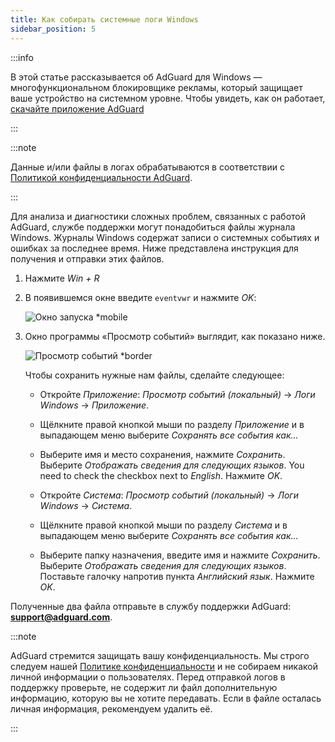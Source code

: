 ```yaml
---
title: Как собирать системные логи Windows
sidebar_position: 5
---
```


:::info

В этой статье рассказывается об AdGuard для Windows — многофункциональном блокировщике рекламы, который защищает ваше устройство на системном уровне. Чтобы увидеть, как он работает, [скачайте приложение AdGuard](https://agrd.io/download-kb-adblock)

:::

:::note

Данные и/или файлы в логах обрабатываются в соответствии с [Политикой конфиденциальности AdGuard](https://adguard.com/en/privacy.html).

:::

Для анализа и диагностики сложных проблем, связанных с работой AdGuard, службе поддержки могут понадобиться файлы журнала Windows. Журналы Windows содержат записи о системных событиях и ошибках за последнее время. Ниже представлена инструкция для получения и отправки этих файлов.

1. Нажмите *Win + R*

1. В появившемся окне введите `eventvwr` и нажмите *OK*:

    ![Окно запуска *mobile](https://cdn.adtidy.org/public/Adguard/kb/newscreenshots/En/eng_event_logs_1.png)

1. Окно программы «Просмотр событий» выглядит, как показано ниже.

    ![Просмотр событий *border](https://cdn.adtidy.org/public/Adguard/kb/newscreenshots/En/eng_event_logs_2.png)

    Чтобы сохранить нужные нам файлы, сделайте следующее:

    - Откройте *Приложение*: *Просмотр событий (локальный)* → *Логи Windows* → *Приложение*.

    - Щёлкните правой кнопкой мыши по разделу *Приложение* и в выпадающем меню выберите *Сохранять все события как...*

    - Выберите имя и место сохранения, нажмите *Сохранить*. Выберите *Отображать сведения для следующих языков*. You need to check the checkbox next to *English*. Нажмите *OK*.

    - Откройте *Система*: *Просмотр событий (локальный)* → *Логи Windows* → *Система*.

    - Щёлкните правой кнопкой мыши по разделу *Система* и в выпадающем меню выберите *Сохранять все события как...*

    - Выберите папку назначения, введите имя и нажмите *Сохранить*. Выберите *Отображать сведения для следующих языков*. Поставьте галочку напротив пункта *Английский язык*. Нажмите *OK*.

Полученные два файла отправьте в службу поддержки AdGuard: **support@adguard.com**.

:::note

AdGuard стремится защищать вашу конфиденциальность. Мы строго следуем нашей [Политике конфиденциальности](https://adguard.com/privacy/windows.html) и не собираем никакой личной информации о пользователях. Перед отправкой логов в поддержку проверьте, не содержит ли файл дополнительную информацию, которую вы не хотите передавать. Если в файле осталась личная информация, рекомендуем удалить её.

:::
